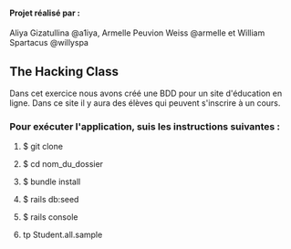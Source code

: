 #### Projet réalisé par :

Aliya Gizatullina @a1iya, Armelle Peuvion Weiss @armelle et William Spartacus @willyspa

## The Hacking Class
Dans cet exercice nous avons créé une BDD pour un site d'éducation en ligne. Dans ce site il y aura des élèves qui peuvent s'inscrire à un cours.

### Pour exécuter l'application, suis les instructions suivantes :

1) $ git clone

2) $ cd nom_du_dossier

3) $ bundle install

4) $ rails db:seed

5) $ rails console

6) tp Student.all.sample
